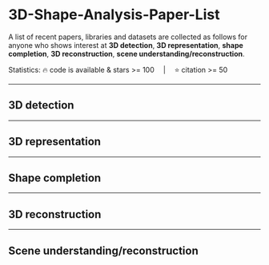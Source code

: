 # 3D-Shape-Analysis-Paper-List
A list of recent papers, libraries and datasets are collected as follows for anyone who shows interest at **3D detection**, **3D representation**, **shape completion**, **3D reconstruction**, **scene understanding/reconstruction**.

Statistics: :fire: code is available & stars >= 100 &emsp;|&emsp; :star: citation >= 50

---
## 3D detection

---
## 3D representation

---
## Shape completion

---
## 3D reconstruction

---
## Scene understanding/reconstruction